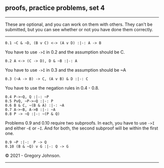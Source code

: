 ## proofs, practice problems, set 4

---

These are optional, and you can work on them with others. They can't be submitted, but you can see whether or not you have done them correctly.

---

~~~{.ProofChecker .JohnsonSL options="fonts tabindent render" guides="fitch" submission="none"}
0.1 ~C & ~D, (B v C) <-> (A v D) :|-: A -> B
~~~

You have to use `->I` in 0.2 and the assumption should be C.

~~~{.ProofChecker .JohnsonSL options="fonts tabindent render" guides="fitch" submission="none"}
0.2 A <-> (C -> D), D & ~B :|-: A
~~~

You have to use `->I` in 0.3 and the assumption should be ~A

~~~{.ProofChecker .JohnsonSL options="fonts tabindent render" guides="fitch" submission="none"}
0.3 (~A -> B) -> C, (A v B) & D :|-: C
~~~

You have to use the negation rules in 0.4 - 0.8.

~~~{.ProofChecker .JohnsonSL options="fonts tabindent render" guides="fitch" submission="none"}
0.4 P->~Q, Q :|-: ~P
0.5 PvQ, ~P->~Q :|-: P
0.6 B & C, ~(B & A) :|-: ~A
0.7 A->~B, A->B :|-: ~A
0.8 P -> ~Q :|-: ~(P & Q)
~~~

Problems 0.9 and 0.10 require two subproofs. In each, you have to use `->I` and either `~E` or `~I`. And for both, the second subproof will be within the first one.

~~~{.ProofChecker .JohnsonSL options="fonts tabindent render" guides="fitch" submission="none"}
0.9 ~P :|-:  P -> Q
0.10 (B & ~Q) v G :|-: Q -> G
~~~

<p>&copy; 2021 - <script>document.write(new Date().getFullYear())</script> Gregory Johnson.</p> 
 
---

